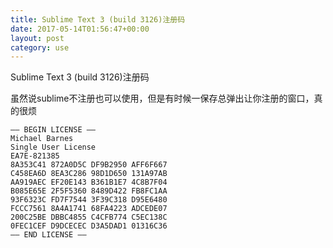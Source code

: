 ```yaml
---
title: Sublime Text 3 (build 3126)注册码
date: 2017-05-14T01:56:47+00:00
layout: post
category: use
---
```


Sublime Text 3 (build 3126)注册码

虽然说sublime不注册也可以使用，但是有时候一保存总弹出让你注册的窗口，真的很烦
```
—– BEGIN LICENSE —–
Michael Barnes
Single User License
EA7E-821385
8A353C41 872A0D5C DF9B2950 AFF6F667
C458EA6D 8EA3C286 98D1D650 131A97AB
AA919AEC EF20E143 B361B1E7 4C8B7F04
B085E65E 2F5F5360 8489D422 FB8FC1AA
93F6323C FD7F7544 3F39C318 D95E6480
FCCC7561 8A4A1741 68FA4223 ADCEDE07
200C25BE DBBC4855 C4CFB774 C5EC138C
0FEC1CEF D9DCECEC D3A5DAD1 01316C36
—— END LICENSE ——
```
